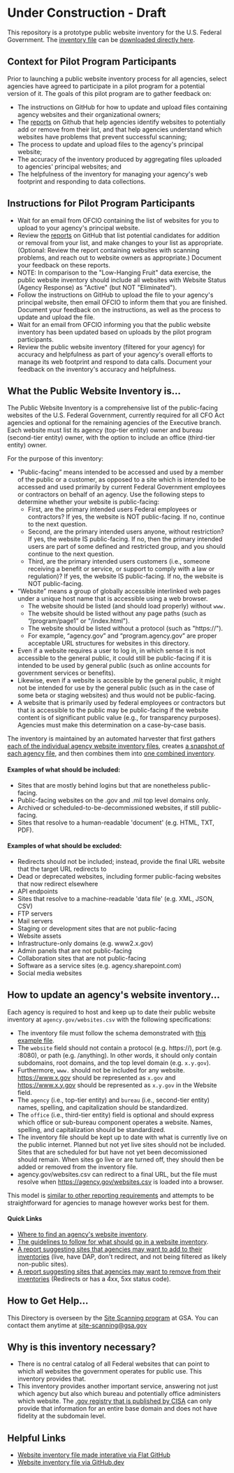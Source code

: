 # Under Construction - Draft

This repository is a prototype public website inventory for the U.S. Federal Government.  The [inventory file](https://github.com/GSA/public-website-inventory/blob/main/us-gov-public-website-inventory.csv) can be [downloaded directly here](https://raw.githubusercontent.com/GSA/public-website-inventory/refs/heads/main/us-gov-public-website-inventory.csv).  

## Context for Pilot Program Participants

Prior to launching a public website inventory process for all agencies, select agencies have agreed to participate in a pilot program for a potential version of it. The goals of this pilot program are to gather feedback on:
- The instructions on GitHub for how to update and upload files containing agency websites and their organizational owners;
- The [reports](https://github.com/GSA/public-website-inventory/tree/main/reports) on Github that help agencies identify websites to potentially add or remove from their list, and that help agencies understand which websites have problems that prevent successful scanning;
- The process to update and upload files to the agency's principal website;
- The accuracy of the inventory produced by aggregating files uploaded to agencies' principal websites; and
- The helpfulness of the inventory for managing your agency's web footprint and responding to data collections.

## Instructions for Pilot Program Participants

- Wait for an email from OFCIO containing the list of websites for you to upload to your agency's principal website.
- Review the [reports](https://github.com/GSA/public-website-inventory/tree/main/reports) on GitHub that list potential candidates for addition or removal from your list, and make changes to your list as appropriate. (Optional: Review the report containing websites with scanning problems, and reach out to website owners as appropriate.) Document your feedback on these reports.
- NOTE: In comparison to the "Low-Hanging Fruit" data exercise, the public website inventory should include all websites with Website Status (Agency Response) as "Active" (but NOT "Eliminated"). 
- Follow the instructions on GitHub to upload the file to your agency's principal website, then email OFCIO to inform them that you are finished. Document your feedback on the instructions, as well as the process to update and upload the file.
- Wait for an email from OFCIO informing you that the public website inventory has been updated based on uploads by the pilot program participants.
- Review the public website inventory (filtered for your agency) for accuracy and helpfulness as part of your agency's overall efforts to manage its web footprint and respond to data calls. Document your feedback on the inventory's accuracy and helpfulness.

## What the Public Website Inventory is...

The Public Website Inventory is a comprehensive list of the public-facing websites of the U.S. Federal Government, currently required for all CFO Act agencies and optional for the remaining agencies of the Executive branch. Each website must list its agency (top-tier entity) owner and bureau (second-tier entity) owner, with the option to include an office (third-tier entity) owner.

For the purpose of this inventory: 
- "Public-facing” means intended to be accessed and used by a member of the public or a customer, as opposed to a site which is intended to be accessed and used primarily by current Federal Government employees or contractors on behalf of an agency. Use the following steps to determine whether your website is public-facing:
  - First, are the primary intended users Federal employees or contractors? If yes, the website is NOT public-facing. If no, continue to the next question.
  - Second, are the primary intended users anyone, without restriction? If yes, the website IS public-facing. If no, then the primary intended users are part of some defined and restricted group, and you should continue to the next question.
  - Third, are the primary intended users customers (i.e., someone receiving a benefit or service, or support to comply with a law or regulation)? If yes, the website IS public-facing. If no, the website is NOT public-facing. 
- “Website” means a group of globally accessible interlinked web pages under a unique host name that is accessible using a web browser.
  - The website should be listed (and should load properly) without `www.`
  - The website should be listed without any page paths (such as “/program/page1” or "/index.html").
  - The website should be listed without a protocol (such as "https://"). 
  - For example, “agency.gov” and “program.agency.gov” are proper acceptable URL structures for websites in this directory.
- Even if a website requires a user to log in, in which sense it is not accessible to the general public, it could still be public-facing if it is intended to be used by general public (such as online accounts for government services or benefits).
- Likewise, even if a website is accessible by the general public, it might not be intended for use by the general public (such as in the case of some beta or staging websites) and thus would not be public-facing.
- A website that is primarily used by federal employees or contractors but that is accessible to the public may be public-facing if the website content is of significant public value (e.g., for transparency purposes). Agencies must make this determination on a case-by-case basis.

The inventory is maintained by an automated harvester that first gathers [each of the individual agency website inventory files](https://github.com/GSA/public-website-inventory/blob/main/builder/website_inventories.csv), creates [a snapshot of each agency file](https://github.com/GSA/public-website-inventory/tree/main/snapshots), and then combines them into [one combined inventory](https://github.com/GSA/public-website-inventory/blob/main/us-gov-public-website-inventory.csv).  

#### Examples of what should be included:  
- Sites that are mostly behind logins but that are nonetheless public-facing. 
- Public-facing websites on the .gov and .mil top level domains only.
- Archived or scheduled-to-be-decommissioned websites, if still public-facing.
- Sites that resolve to a human-readable 'document' (e.g. HTML, TXT, PDF).

#### Examples of what should be excluded: 
- Redirects should not be included; instead, provide the final URL website that the target URL redirects to
- Dead or deprecated websites, including former public-facing websites that now redirect elsewhere
- API endpoints
- Sites that resolve to a machine-readable 'data file' (e.g. XML, JSON, CSV)
- FTP servers
- Mail servers
- Staging or development sites that are not public-facing
- Website assets
- Infrastructure-only domains (e.g. www2.x.gov)
- Admin panels that are not public-facing
- Collaboration sites that are not public-facing
- Software as a service sites (e.g. agency.sharepoint.com)
- Social media websites 

## How to update an agency's website inventory...

Each agency is required to host and keep up to date their public website inventory at `agency.gov/websites.csv` with the following specifications: 

- The inventory file must follow the schema demonstrated with [this example file](https://github.com/GSA/public-website-inventory/blob/main/builder/example.csv).
- The `website` field should not contain a protocol (e.g. https://), port (e.g. :8080), or path (e.g. /anything).  In other words, it should only contain subdomains, root domains, and the top level domain (e.g. `x.y.gov`).
- Furthermore, `www.` should not be included for any website.  https://www.x.gov should be represented as `x.gov` and https://www.x.y.gov should be represented as `x.y.gov` in the Website field.  
- The `agency` (i.e., top-tier entity) and `bureau` (i.e., second-tier entity) names, spelling, and capitalization should be standardized.
- The `office` (i.e., third-tier entity) field is optional and should express which office or sub-bureau component operates a website. Names, spelling, and capitalization should be standardized.
- The inventory file should be kept up to date with what is currently live on the public internet.  Planned but not yet live sites should not be included.  Sites that are scheduled for but have not yet been decomissioned should remain.  When sites go live or are turned off, they should then be added or removed from the inventory file.
- agency.gov/websites.csv can redirect to a final URL, but the file must resolve when https://agency.gov/websites.csv is loaded into a browser.  

This model is [similar to other reporting requirements](https://github.com/GSA/site-scanning/issues/1104) and attempts to be straightforward for agencies to manage however works best for them.  

#### Quick Links
- [Where to find an agency's website inventory](https://github.com/GSA/public-website-inventory/blob/main/builder/website_inventories.csv).
- [The guidelines to follow for what should go in a website inventory](https://github.com/GSA/public-website-inventory?tab=readme-ov-file).
- [A report suggesting sites that agencies may want to add to their inventories](https://github.com/GSA/public-website-inventory/blob/main/reports/candidates_for_addition.csv) (live, have DAP, don't redirect, and not being filtered as likely non-public sites).
- [A report suggesting sites that agencies may want to remove from their inventories](https://github.com/GSA/public-website-inventory/blob/main/reports/candidates_for_removal.csv) (Redirects or has a 4xx, 5xx status code).

## How to Get Help...

This Directory is overseen by the [Site Scanning program](https://digital.gov/site-scanning) at GSA.  You can contact them anytime at [site-scanning@gsa.gov](mailto:site-scanning@gsa.gov)

## Why is this inventory necessary?  

- There is no central catalog of all Federal websites that can point to which all websites the government operates for public use.  This inventory provides that.
- This inventory provides another important service, answering not just which agency but also which bureau and potentially office administers which website.  The [.gov registry that is published by CISA](https://github.com/cisagov/dotgov-data/blob/main/current-federal.csv) can only provide that information for an entire base domain and does not have fidelity at the subdomain level.  

## Helpful Links
- [Website inventory file made interative via Flat GitHub](https://flatgithub.com/GSA/public-website-inventory/blob/main/us-gov-public-website-inventory.csv)
- [Website inventory file via GitHub.dev](https://github.dev/GSA/public-website-inventory/blob/main/us-gov-public-website-inventory.csv)
